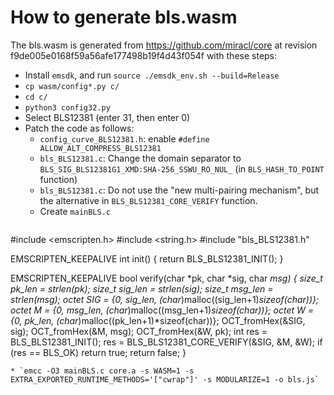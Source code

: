 How to generate bls.wasm
=====

The bls.wasm is generated from https://github.com/miracl/core at revision f9de005e0168f59a56afe177498b19f4d43f054f
with these steps:

* Install `emsdk`, and run `source ./emsdk_env.sh --build=Release`
* `cp wasm/config*.py c/`
* `cd c/`
* `python3 config32.py`
* Select BLS12381 (enter 31, then enter 0)
* Patch the code as follows:
  * `config_curve_BLS12381.h`: enable `#define ALLOW_ALT_COMPRESS_BLS12381`
  * `bls_BLS12381.c`: Change the domain separator to `BLS_SIG_BLS12381G1_XMD:SHA-256_SSWU_RO_NUL_` (in `BLS_HASH_TO_POINT` function)
  * `bls_BLS12381.c`: Do not use the "new multi-pairing mechanism", but the alternative in `BLS_BLS12381_CORE_VERIFY` function.
  * Create `mainBLS.c`
  ```
#include <emscripten.h>
#include <string.h>
#include "bls_BLS12381.h"

EMSCRIPTEN_KEEPALIVE
int init() {
  return BLS_BLS12381_INIT();
}

EMSCRIPTEN_KEEPALIVE
bool verify(char *pk, char *sig, char *msg) {
  size_t pk_len = strlen(pk);
  size_t sig_len = strlen(sig);
  size_t msg_len = strlen(msg);
  octet SIG = {0, sig_len, (char*)malloc((sig_len+1)*sizeof(char))};
  octet M = {0, msg_len, (char*)malloc((msg_len+1)*sizeof(char))};
  octet W = {0, pk_len, (char*)malloc((pk_len+1)*sizeof(char))};
  OCT_fromHex(&SIG, sig);
  OCT_fromHex(&M, msg);
  OCT_fromHex(&W, pk);
  int res = BLS_BLS12381_INIT();
  res = BLS_BLS12381_CORE_VERIFY(&SIG, &M, &W);
  if (res == BLS_OK) return true;
  return false;
}
  ```
* `emcc -O3 mainBLS.c core.a -s WASM=1 -s EXTRA_EXPORTED_RUNTIME_METHODS='["cwrap"]' -s MODULARIZE=1 -o bls.js`
